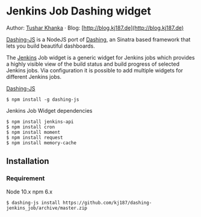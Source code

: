 
# Jenkins Job Dashing widget

Author: [Tushar Khanka](https://github.com/tusharkhanka) · Blog: [http://blog.kj187.de](http://blog.kj187.de)

[Dashing-JS](https://github.com/fabiocaseri/dashing-js) is a NodeJS port of [Dashing](http://dashing.io/), an Sinatra based framework that lets you build beautiful dashboards.

The [Jenkins](https://jenkins-ci.org/) Job widget is a generic widget for Jenkins jobs which provides a highly visible view of the build status and build progress of selected Jenkins jobs. Via configuration it is possible to add multiple widgets for different Jenkins jobs.


[Dashing-JS](https://github.com/fabiocaseri/dashing-js)
```ssh
$ npm install -g dashing-js
```

Jenkins Job Widget dependencies
```shell
$ npm install jenkins-api
$ npm install cron
$ npm install moment
$ npm install request
$ npm install memory-cache
```

## Installation
### Requirement
Node 10.x npm 6.x

```shell
$ dashing-js install https://github.com/kj187/dashing-jenkins_job/archive/master.zip
``` 
